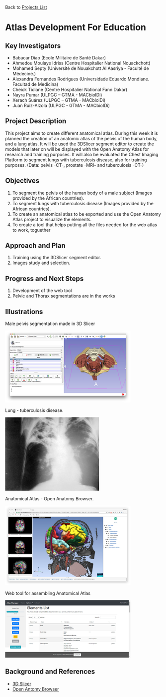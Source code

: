 Back to [Projects List](../../README.md#ProjectsList)

# Atlas Development For Education


## Key Investigators

- Babacar Diao (Ecole Militaire de Santé Dakar)
- Ahmedou Moulaye Idriss (Centre Hospitalier National Nouackchott)
-	Mohamed Septy (Université de Nouakchott Al Aasriya - Faculté de Médecine.)
-	Alexandra Fernandes Rodrigues (Universidade Eduardo Mondlane. Facultad de Medicina)
-	Cheick Tidiane (Centre Hospitalier National Fann Dakar)
- Nayra Pumar (ULPGC – GTMA - MACbioIDi)
-	Xerach Suárez (ULPGC – GTMA - MACbioIDi)
- Juan Ruiz-Alzola (ULPGC - GTMA - MACbioIDi)


## Project Description

This project aims to create different anatomical atlas. During this week it is planned the creation
of an anatomic atlas of the pelvis of the human body, and a lung atlas. It will be used the 3DSlicer
segment editor to create the models that later on will be displayed with the Open Anatomy Atlas for
research and training purposes. It will also be evaluated the Chest Imaging Platform to segment lungs with 
tuberculosis disease, also for training purposes. (Data: pelvis -CT-, prostate -MRI- and tuberculosis -CT-)


## Objectives

1. To segment the pelvis of the human body of a male subject (Images provided by the African countries).
1. To segment lungs with tuberculosis disease (Images provided by the African countries).
1. To create an anatomical atlas to be exported and use the Open Anatomy Atlas project to visualize the elements. 
1. To create a tool that helps putting all the files needed for the web atlas to work, toguether


## Approach and Plan

1. Training using the 3DSlicer segment editor.
1. Images study and selection.


## Progress and Next Steps

1. Development of the web tool
1. Pelvic and Thorax segmentations are in the works


## Illustrations

Male pelvis segmentation made in 3D Slicer

<img src="PELVIS.png" width="80%">

Lung - tuberculosis disease.

<img src="Tuberculosis-x-ray.jpg" width="60%">

Anatomical Atlas - Open Anatomy Browser.

<img src="oabrowser.jpg" width="80%">

Web tool for assembling Anatomical Atlas

<img src="tool.jpg" width="80%">

## Background and References

+ [3D Slicer](https://www.slicer.org)
+ [Open Antomy Browser](https://www.openanatomy.org/)
